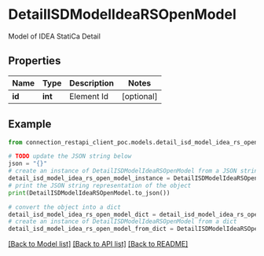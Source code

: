 # DetailISDModelIdeaRSOpenModel

Model of IDEA StatiCa Detail

## Properties

Name | Type | Description | Notes
------------ | ------------- | ------------- | -------------
**id** | **int** | Element Id | [optional] 

## Example

```python
from connection_restapi_client_poc.models.detail_isd_model_idea_rs_open_model import DetailISDModelIdeaRSOpenModel

# TODO update the JSON string below
json = "{}"
# create an instance of DetailISDModelIdeaRSOpenModel from a JSON string
detail_isd_model_idea_rs_open_model_instance = DetailISDModelIdeaRSOpenModel.from_json(json)
# print the JSON string representation of the object
print(DetailISDModelIdeaRSOpenModel.to_json())

# convert the object into a dict
detail_isd_model_idea_rs_open_model_dict = detail_isd_model_idea_rs_open_model_instance.to_dict()
# create an instance of DetailISDModelIdeaRSOpenModel from a dict
detail_isd_model_idea_rs_open_model_from_dict = DetailISDModelIdeaRSOpenModel.from_dict(detail_isd_model_idea_rs_open_model_dict)
```
[[Back to Model list]](../README.md#documentation-for-models) [[Back to API list]](../README.md#documentation-for-api-endpoints) [[Back to README]](../README.md)


